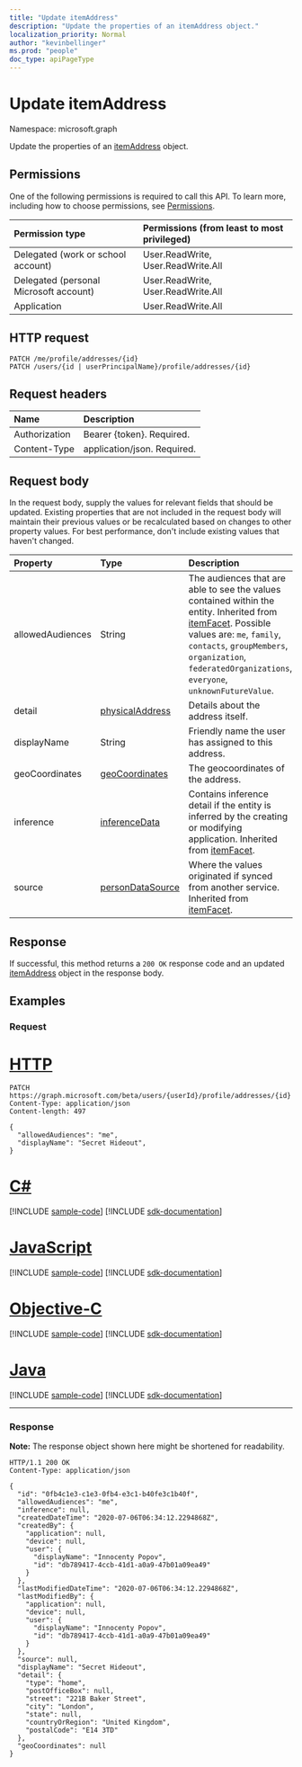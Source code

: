 ```yaml
---
title: "Update itemAddress"
description: "Update the properties of an itemAddress object."
localization_priority: Normal
author: "kevinbellinger"
ms.prod: "people"
doc_type: apiPageType
---
```


# Update itemAddress
Namespace: microsoft.graph

Update the properties of an [itemAddress](../resources/itemaddress.md) object.

## Permissions

One of the following permissions is required to call this API. To learn more, including how to choose permissions, see [Permissions](/graph/permissions-reference).

| Permission type                        | Permissions (from least to most privileged)                                      |
|:---------------------------------------|:---------------------------------------------------------------------------------|
| Delegated (work or school account)     | User.ReadWrite, User.ReadWrite.All |
| Delegated (personal Microsoft account) | User.ReadWrite, User.ReadWrite.All |
| Application                            | User.ReadWrite.All                            |

## HTTP request

<!-- {
  "blockType": "ignored"
}
-->
``` http
PATCH /me/profile/addresses/{id}
PATCH /users/{id | userPrincipalName}/profile/addresses/{id}
```

## Request headers
|Name|Description|
|:---|:---|
|Authorization|Bearer {token}. Required.|
|Content-Type|application/json. Required.|

## Request body

In the request body, supply the values for relevant fields that should be updated. Existing properties that are not included in the request body will maintain their previous values or be recalculated based on changes to other property values. For best performance, don't include existing values that haven't changed.

|Property|Type|Description|
|:---|:---|:---|
|allowedAudiences|String|The audiences that are able to see the values contained within the entity. Inherited from [itemFacet](../resources/itemfacet.md). Possible values are: `me`, `family`, `contacts`, `groupMembers`, `organization`, `federatedOrganizations`, `everyone`, `unknownFutureValue`.|
|detail|[physicalAddress](../resources/physicaladdress.md)|Details about the address itself.|
|displayName|String|Friendly name the user has assigned to this address. |
|geoCoordinates|[geoCoordinates](../resources/geocoordinates.md)|The geocoordinates of the address.|
|inference|[inferenceData](../resources/inferencedata.md)|Contains inference detail if the entity is inferred by the creating or modifying application. Inherited from [itemFacet](../resources/itemfacet.md).|
|source|[personDataSource](../resources/persondatasource.md)|Where the values originated if synced from another service. Inherited from [itemFacet](../resources/itemfacet.md).|

## Response

If successful, this method returns a `200 OK` response code and an updated [itemAddress](../resources/itemaddress.md) object in the response body.

## Examples

### Request
# [HTTP](#tab/http)
<!-- {
  "blockType": "request",
  "name": "update_itemaddress"
}
-->
``` http
PATCH https://graph.microsoft.com/beta/users/{userId}/profile/addresses/{id}
Content-Type: application/json
Content-length: 497

{
  "allowedAudiences": "me",
  "displayName": "Secret Hideout",
}
```
# [C#](#tab/csharp)
[!INCLUDE [sample-code](../includes/snippets/csharp/update-itemaddress-csharp-snippets.md)]
[!INCLUDE [sdk-documentation](../includes/snippets/snippets-sdk-documentation-link.md)]

# [JavaScript](#tab/javascript)
[!INCLUDE [sample-code](../includes/snippets/javascript/update-itemaddress-javascript-snippets.md)]
[!INCLUDE [sdk-documentation](../includes/snippets/snippets-sdk-documentation-link.md)]

# [Objective-C](#tab/objc)
[!INCLUDE [sample-code](../includes/snippets/objc/update-itemaddress-objc-snippets.md)]
[!INCLUDE [sdk-documentation](../includes/snippets/snippets-sdk-documentation-link.md)]

# [Java](#tab/java)
[!INCLUDE [sample-code](../includes/snippets/java/update-itemaddress-java-snippets.md)]
[!INCLUDE [sdk-documentation](../includes/snippets/snippets-sdk-documentation-link.md)]

---

### Response
**Note:** The response object shown here might be shortened for readability.
<!-- {
  "blockType": "response",
  "truncated": true,
  "@odata.type": "microsoft.graph.itemAddress"
}
-->
``` http
HTTP/1.1 200 OK
Content-Type: application/json

{
  "id": "0fb4c1e3-c1e3-0fb4-e3c1-b40fe3c1b40f",
  "allowedAudiences": "me",
  "inference": null,
  "createdDateTime": "2020-07-06T06:34:12.2294868Z",
  "createdBy": {
    "application": null,
    "device": null,
    "user": {
      "displayName": "Innocenty Popov",
      "id": "db789417-4ccb-41d1-a0a9-47b01a09ea49"
    }
  },
  "lastModifiedDateTime": "2020-07-06T06:34:12.2294868Z",
  "lastModifiedBy": {
    "application": null,
    "device": null,
    "user": {
      "displayName": "Innocenty Popov",
      "id": "db789417-4ccb-41d1-a0a9-47b01a09ea49"
    }
  },
  "source": null,
  "displayName": "Secret Hideout",
  "detail": {
    "type": "home",
    "postOfficeBox": null,
    "street": "221B Baker Street",
    "city": "London",
    "state": null,
    "countryOrRegion": "United Kingdom",
    "postalCode": "E14 3TD"
  },
  "geoCoordinates": null
}
```



